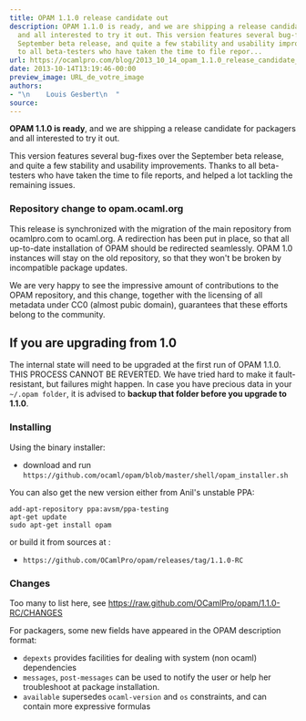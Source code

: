 ```yaml
---
title: OPAM 1.1.0 release candidate out
description: OPAM 1.1.0 is ready, and we are shipping a release candidate for packagers
  and all interested to try it out. This version features several bug-fixes over the
  September beta release, and quite a few stability and usability improvements. Thanks
  to all beta-testers who have taken the time to file repor...
url: https://ocamlpro.com/blog/2013_10_14_opam_1.1.0_release_candidate_out
date: 2013-10-14T13:19:46-00:00
preview_image: URL_de_votre_image
authors:
- "\n    Louis Gesbert\n  "
source:
---
```


<p><strong>OPAM 1.1.0 is ready</strong>, and we are shipping a release candidate for
packagers and all interested to try it out.</p>
<p>This version features several bug-fixes over the September beta release, and
quite a few stability and usability improvements. Thanks to all beta-testers
who have taken the time to file reports, and helped a lot tackling the
remaining issues.</p>
<h3>Repository change to opam.ocaml.org</h3>
<p>This release is synchronized with the migration of the main repository from
ocamlpro.com to ocaml.org. A redirection has been put in place, so that all
up-to-date installation of OPAM should be redirected seamlessly.
OPAM 1.0 instances will stay on the old repository, so that they won't be
broken by incompatible package updates.</p>
<p>We are very happy to see the impressive amount of contributions to the OPAM
repository, and this change, together with the licensing of all metadata under
CC0 (almost pubic domain), guarantees that these efforts belong to the
community.</p>
<h2>If you are upgrading from 1.0</h2>
<p>The internal state will need to be upgraded at the first run of OPAM 1.1.0.
THIS PROCESS CANNOT BE REVERTED. We have tried hard to make it fault-
resistant, but failures might happen. In case you have precious data in your
<code>~/.opam folder</code>, it is advised to <strong>backup that folder before you upgrade to 1.1.0</strong>.</p>
<h3>Installing</h3>
<p>Using the binary installer:</p>
<ul>
<li>download and run <code>https://github.com/ocaml/opam/blob/master/shell/opam_installer.sh</code>
</li>
</ul>
<p>You can also get the new version either from Anil's unstable PPA:</p>
<pre><code class="language-shell-session">add-apt-repository ppa:avsm/ppa-testing
apt-get update
sudo apt-get install opam
</code></pre>
<p>or build it from sources at :</p>
<ul>
<li><code>https://github.com/OCamlPro/opam/releases/tag/1.1.0-RC</code>
</li>
</ul>
<h3>Changes</h3>
<p>Too many to list here, see
<a href="https://raw.github.com/OCamlPro/opam/1.1.0-RC/CHANGES">https://raw.github.com/OCamlPro/opam/1.1.0-RC/CHANGES</a></p>
<p>For packagers, some new fields have appeared in the OPAM description format:</p>
<ul>
<li><code>depexts</code> provides facilities for dealing with system (non ocaml)
dependencies
</li>
<li><code>messages</code>, <code>post-messages</code> can be used to notify the user or help her troubleshoot at package installation.
</li>
<li><code>available</code> supersedes <code>ocaml-version</code> and <code>os</code> constraints, and can contain
more expressive formulas
</li>
</ul>

